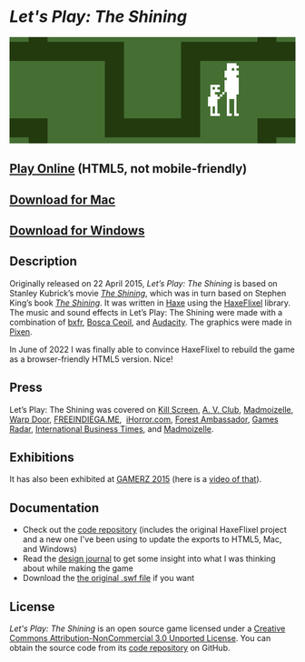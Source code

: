 # *Let's Play: The Shining*

![Banner](images/lets-play-the-shining-banner.png)

## [Play Online](https://www.pippinbarr.com/lets-play-the-shining/web/) (HTML5, not mobile-friendly)
## [Download for Mac](https://github.com/pippinbarr/lets-play-the-shining/releases/tag/mac)
## [Download for Windows](https://github.com/pippinbarr/lets-play-the-shining/releases/tag/windows)

## Description

Originally released on 22 April 2015, *Let&#8217;s Play: The Shining* is based on Stanley Kubrick&#8217;s movie _[The Shining](http://en.wikipedia.org/wiki/The_Shining_(film))_, which was in turn based on Stephen King&#8217;s book _[The Shining](http://en.wikipedia.org/wiki/The_Shining_(novel))_. It was written in [Haxe](http://haxe.org/) using the [HaxeFlixel](http://www.haxeflixel.com/) library. The music and sound effects in Let&#8217;s Play: The Shining were made with a combination of [bxfr](http://www.bfxr.net/), [Bosca Ceoil](http://distractionware.com/blog/2013/08/bosca-ceoil/), and [Audacity](http://audacity.sourceforge.net/). The graphics were made in [Pixen](http://www.pixenapp.com/).

In June of 2022 I was finally able to convince HaxeFlixel to rebuild the game as a browser-friendly HTML5 version. Nice!

## Press
 Let&#8217;s Play: The Shining was covered on [Kill Screen](http://killscreendaily.com/articles/lets-play-shining/), [A. V. Club](http://www.avclub.com/article/experience-kubricks-shining-way-it-was-meant-be-at-218591), [Madmoizelle](http://www.madmoizelle.com/shining-jeu-video-352153), [Warp Door](http://wip.warpdoor.com/2015/04/30/lets-play-the-shining-pippin-barr/), [FREEINDIEGA.ME](http://freeindiega.me/),  [iHorror.com](http://ihorror.com/check-out-this-playable-atari-2600-style-shining-mini-game/), [Forest Ambassador](http://forestambassador.com/post/129715989462/lets-play-the-shining-is-a-game-about), [Games Radar](http://www.gamesradar.com/shining-demake/?tag=grsocial-20), [International Business Times](http://www.ibtimes.co.uk/10-best-games-2015-youve-never-heard-crime-sexy-off-peak-sonic-dreams-more-1533605), and [Madmoizelle](http://www.madmoizelle.com/shining-jeu-video-352153).

## Exhibitions
It has also been exhibited at [GAMERZ 2015](http://www.festival-gamerz.com/gamerz11/) (here is a [video of that](https://vimeo.com/148353398)).

## Documentation
* Check out the [code repository](https://github.com/pippinbarr/lets-play-the-shining) (includes the original HaxeFlixel project and a new one I've been using to update the exports to HTML5, Mac, and Windows)
* Read the [design journal](../process/journal.md) to get some insight into what I was thinking about while making the game
* Download the [the original .swf file](https://github.com/pippinbarr/lets-play-the-shining/releases/download/v1.0/LetsPlayTheShining.swf) if you want

## License
*Let's Play: The Shining* is an open source game licensed under a [Creative Commons Attribution-NonCommercial 3.0 Unported License](http://creativecommons.org/licenses/by-nc/3.0/). You can obtain the source code from its [code repository](https://github.com/pippinbarr/lets-play-the-shining/) on GitHub.
